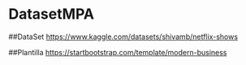 # DatasetMPA

##DataSet
https://www.kaggle.com/datasets/shivamb/netflix-shows

##Plantilla
https://startbootstrap.com/template/modern-business

